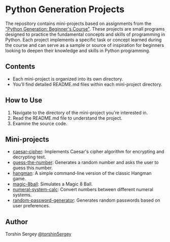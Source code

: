 # Python Generation Projects

The repository contains mini-projects based on assignments from the ["Python Generation: Beginner's Course"](https://stepik.org/course/58852/info). These projects are small programs designed to practice the fundamental concepts and skills of programming in Python. Each project implements a specific task or concept learned during the course and can serve as a sample or source of inspiration for beginners looking to deepen their knowledge and skills in Python programming.

## Contents

- Each mini-project is organized into its own directory.
- You'll find detailed README.md files within each mini-project directory.

## How to Use

1. Navigate to the directory of the mini-project you're interested in.
2. Read the README.md file to understand the project.
3. Examine the source code.

## Mini-projects
- [caesar-cipher](./caesar-cipher): Implements Caesar's cipher algorithm for encrypting and decrypting text.
- [guess-the-number](./guess-the-number): Generates a random number and asks the user to guess this number.
- [hangman](./hangman): A simple command-line version of the classic Hangman game.
- [magic-8ball](./magic-8ball): Simulates a Magic 8 Ball.
- [numeral-system-calc](./numeral-system-calc): Convert numbers between different numeral systems.
- [random-password-generator](./random-password-generator): Generates random passwords based on user preferences.

## Author

Torshin Sergey [@torshin5ergey](https://github.com/torshin5ergey)
